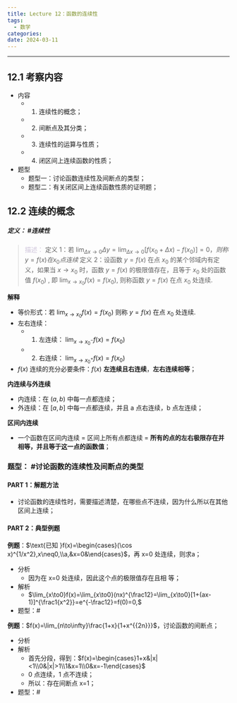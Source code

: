 ```yaml
---
title: Lecture 12：函数的连续性
tags:
  - 数学
categories: 
date: 2024-03-11
---
```

---
## 12.1 考察内容
+ 内容
	+ 1. 连续性的概念；
	+ 2. 间断点及其分类；
	+ 3. 连续性的运算与性质；
	+ 4. 闭区间上连续函数的性质；
+ 题型
	+ 题型一：讨论函数连续性及间断点的类型；
	+ 题型二：有关闭区间上连续函数性质的证明题；

## 12.2 连续的概念
##### **定义**： #连续性
> <font color="#ccc1d9">描述：</font> 
> 定义 1：$\text{若 }\lim_{\Delta x\to0}\Delta y=\lim_{\Delta x\to0}[f(x_0+\Delta x)-f(x_0)]=0，则称y=f(x)在x_0点连续$ 
> 定义 2：设函数 $y=f(x)$ 在点 $x_{0}$ 的某个邻域内有定义，如果当 $x\to x_0$ 时，函数 $y=f(x)$ 的极限值存在，且等于 $x_{0}$ 处的函数值 $f(x_0)$ , 即 $\lim_{x\to x_0}f(x)=f(x_0)$, 则称函数 $y=f(x)$ 在点 $x_{0}$ 处连续.

**解释**
+ 等价形式：$\text{若 }\lim_{x\to x_0}f(x)=f(x_0)\text{ 则称 }y=f(x)\text{ 在点 }x_0\text{ 处连续}.$
+ 左右连续：
	+ 1. 左连续： $\lim_{x\to x^-_0}f(x)=f(x_0)$ 
	+ 2. 右连续： $\lim_{x\to x^+_0}f(x)=f(x_0)$ 
+ $f(x)$ 连续的充分必要条件：$f(x)$ **左连续且右连续**，**左右连续相等**；

**内连续与外连续**
+ 内连续：在  $(a,b)$ 中每一点都连续；
+ 外连续：在 $[a,b]$ 中每一点都连续，并且 a 点右连续，b 点左连续；

**区间内连续** 
+ 一个函数在区间内连续 = 区间上所有点都连续 = **所有的点的左右极限存在并相等，并且等于这一点的函数值**；

### 题型： #讨论函数的连续性及间断点的类型
#### PART 1：解题方法
+ 讨论函数的连续性时，需要描述清楚，在哪些点不连续，因为什么所以在其他区间上连续；

#### PART 2：典型例题
**例题**：$\text{已知 }f(x)=\begin{cases}(\cos x)^{1/x^2},x\neq0,\\a,&x=0&\end{cases}$，再 x=0 处连续，则求a；
+ 分析
	+ 因为在 x=0 处连续，因此这个点的极限值存在且相 等；
+ 解析
	+ $\lim_{x\to0}f(x)=\lim_{x\to0}(nx)^{\frac12}=\lim_{x\to0}[1+(ax-1)]^{\frac1{x^2}}=e^{-\frac12}=f(0)=0,$
+ 题型：#

**例题**：$f(x)=\lim_{n\to\infty}\frac{1+x}{1+x^{{2n}}}$，讨论函数的间断点；
+ 分析
+ 解析
	+ 首先分段，得到：$f(x)=\begin{cases}1+x&|x|<1\\0&|x|>1\\1&x=1\\0&x=-1\end{cases}$
	+  0 点连续，1 点不连续；
	+ 所以：存在间断点 x=1；
+ 题型：#

